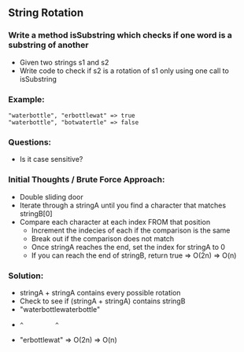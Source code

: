 ## String Rotation
### Write a method isSubstring which checks if one word is a substring of another
- Given two strings s1 and s2
- Write code to check if s2 is a rotation of s1 only using one call to isSubstring

### Example:
```
"waterbottle", "erbottlewat" => true
"waterbottle", "botwatertle" => false
```

### Questions:
- Is it case sensitive?

### Initial Thoughts / Brute Force Approach:
- Double sliding door
- Iterate through a stringA until you find a character that matches stringB[0]
- Compare each character at each index FROM that position
    - Increment the indecies of each if the comparison is the same
    - Break out if the comparison does not match
    - Once stringA reaches the end, set the index for stringA to 0
    - If you can reach the end of stringB, return true
=> O(2n)
=> O(n)

### Solution:
- stringA + stringA contains every possible rotation
- Check to see if (stringA + stringA) contains stringB
- "waterbottlewaterbottle"
-     ^         ^
-    "erbottlewat"
=> O(2n)
=> O(n)